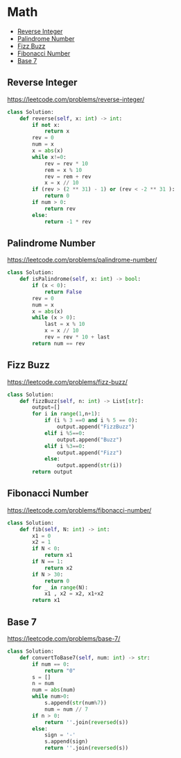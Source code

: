 # Math

+ [Reverse Integer](#reverse-integer)
+ [Palindrome Number](#palindrome-number)
+ [Fizz Buzz](#fizz-buzz)
+ [Fibonacci Number](#fibonacci-number)
+ [Base 7](#base-7)

## Reverse Integer

https://leetcode.com/problems/reverse-integer/

```python
class Solution:
    def reverse(self, x: int) -> int:
        if not x:
            return x
        rev = 0
        num = x
        x = abs(x)
        while x!=0:
            rev = rev * 10 
            rem = x % 10
            rev = rem + rev
            x = x // 10
        if (rev > (2 ** 31) - 1) or (rev < -2 ** 31 ):
            return 0
        if num > 0:
            return rev
        else:
            return -1 * rev
```

## Palindrome Number

https://leetcode.com/problems/palindrome-number/

```python
class Solution:
    def isPalindrome(self, x: int) -> bool:
        if (x < 0):
            return False
        rev = 0
        num = x
        x = abs(x)
        while (x > 0):
            last = x % 10    
            x = x // 10 
            rev = rev * 10 + last
        return num == rev
```

## Fizz Buzz

https://leetcode.com/problems/fizz-buzz/

```python
class Solution:
    def fizzBuzz(self, n: int) -> List[str]:
        output=[]
        for i in range(1,n+1):
            if (i % 3 ==0 and i % 5 == 0):
                output.append("FizzBuzz")
            elif i %5==0:
                output.append("Buzz")
            elif i %3==0:
                output.append("Fizz")
            else:
                output.append(str(i))           
        return output
```

## Fibonacci Number

https://leetcode.com/problems/fibonacci-number/

```python
class Solution:
    def fib(self, N: int) -> int:
        x1 = 0
        x2 = 1
        if N < 0:
            return x1
        if N == 1:
            return x2
        if N > 30:
            return 0
        for _ in range(N):
            x1 , x2 = x2, x1+x2
        return x1
```

## Base 7

https://leetcode.com/problems/base-7/

```python
class Solution:
    def convertToBase7(self, num: int) -> str:
        if num == 0:
            return "0"
        s = []
        n = num
        num = abs(num)
        while num>0:
            s.append(str(num%7))
            num = num // 7
        if n > 0:
            return ''.join(reversed(s))
        else:
            sign = '-'
            s.append(sign)
            return ''.join(reversed(s))
```